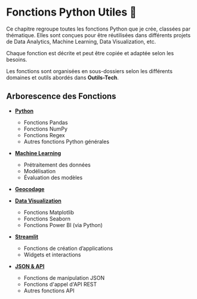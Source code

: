 # Fonctions Python Utiles 📜

Ce chapitre regroupe toutes les fonctions Python que je crée, classées par thématique. Elles sont conçues pour être réutilisées dans différents projets de Data Analytics, Machine Learning, Data Visualization, etc.

Chaque fonction est décrite et peut être copiée et adaptée selon les besoins.

Les fonctions sont organisées en sous-dossiers selon les différents domaines et outils abordés dans **Outils-Tech**.

## Arborescence des Fonctions

- **[Python](./Python)**  
  - Fonctions Pandas  
  - Fonctions NumPy  
  - Fonctions Regex  
  - Autres fonctions Python générales  

- **[Machine Learning](./machine_learning)**  
  - Prétraitement des données  
  - Modélisation  
  - Évaluation des modèles

- **[Geocodage](../fonctions/geocodage.md)**

- **[Data Visualization](./data_visualization)**  
  - Fonctions Matplotlib  
  - Fonctions Seaborn  
  - Fonctions Power BI (via Python)  

- **[Streamlit](./Streamlit)**  
  - Fonctions de création d’applications  
  - Widgets et interactions  

- **[JSON & API](./json_api)**  
  - Fonctions de manipulation JSON  
  - Fonctions d'appel d'API REST  
  - Autres fonctions API  
